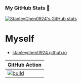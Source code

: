 ### My GitHub Stats 👋

<!--
**StanleyChen0924/StanleyChen0924** is a ✨ _special_ ✨ repository because its `README.md` (this file) appears on your GitHub profile.

Here are some ideas to get you started:

- 🔭 I’m currently working on ...
- 🌱 I’m currently learning ...
- 👯 I’m looking to collaborate on ...
- 🤔 I’m looking for help with ...
- 💬 Ask me about ...
- 📫 How to reach me: ...
- 😄 Pronouns: ...
- ⚡ Fun fact: ...
-->
[![StanleyChen0924's GitHub stats](https://github-readme-stats.vercel.app/api?username=StanleyChen0924&show_icons=true&theme=default&include_all_commits=true&count_private=true)](https://github.com/StanleyChen0924/StanleyChen0924)

# Myself

- [stanleychen0924.github.io](https://stanleychen0924.github.io/)

| GitHub Action  | 
| -------------- | 
| [![build](https://github.com/stanleychen0924/stanleychen0924.github.io/actions/workflows/php.yml/badge.svg)](https://github.com/stanleychen0924/stanleychen0924.github.io/actions/workflows/php.yml/)|

